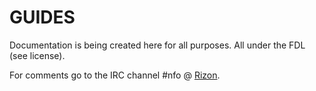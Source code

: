 # GUIDES
Documentation is being created here for all purposes. All under the FDL (see license).

For comments go to the IRC channel #nfo @ [Rizon](https://rizon.net/chat).
